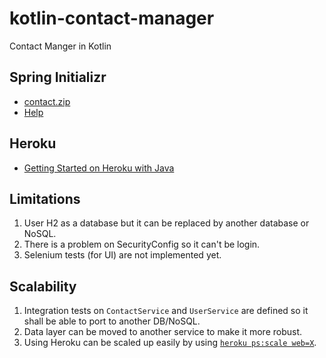 # kotlin-contact-manager
Contact Manger in Kotlin

## Spring Initializr

* [contact.zip](https://start.spring.io/#!type=gradle-project&language=kotlin&platformVersion=2.2.4.RELEASE&packaging=jar&jvmVersion=11&groupId=com.rkfcheung&artifactId=contact&name=contact&description=Contact%20Manager%20for%20Spring%20Boot%2FKotlin&packageName=com.rkfcheung.contact&dependencies=web,security,actuator,devtools,thymeleaf,webflux,session,cloud-connectors,data-jpa,h2)
* [Help](HELP.md)

## Heroku

* [Getting Started on Heroku with Java](https://devcenter.heroku.com/articles/getting-started-with-java)

## Limitations

1. User H2 as a database but it can be replaced by another database or NoSQL.
2. There is a problem on SecurityConfig so it can't be login.
3. Selenium tests (for UI) are not implemented yet.

## Scalability

1. Integration tests on `ContactService` and `UserService` are defined so it shall be able to port to another DB/NoSQL.
2. Data layer can be moved to another service to make it more robust.
3. Using Heroku can be scaled up easily by using [`heroku ps:scale web=X`](https://devcenter.heroku.com/articles/scaling).
